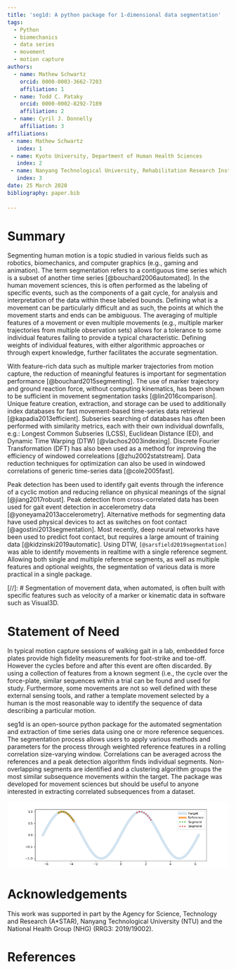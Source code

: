 ```yaml
---
title: 'seg1d: A python package for 1-dimensional data segmentation'
tags:
  - Python
  - biomechanics
  - data series
  - movement
  - motion capture
authors:
  - name: Mathew Schwartz
    orcid: 0000-0003-3662-7203
    affiliation: 1
  - name: Todd C. Pataky
    orcid: 0000-0002-8292-7189
    affiliation: 2
  - name: Cyril J. Donnelly
    affiliation: 3
affiliations:
 - name: Mathew Schwartz
   index: 1
 - name: Kyoto University, Department of Human Health Sciences
   index: 2
 - name: Nanyang Technological University, Rehabilitation Research Institute of Singapore
   index: 3
date: 25 March 2020
bibliography: paper.bib

---
```


# Summary

Segmenting human motion is a topic studied in various fields such as robotics, biomechanics, and computer graphics (e.g., gaming and animation). The term segmentation refers to a contiguous time series which is a subset of another time series [@bouchard2006automated]. In the human movement sciences, this is often performed as the labeling of specific events, such as the components of a gait cycle, for analysis and interpretation of the data within these labeled bounds. Defining what is a movement can be particularly difficult and as such, the points at which the movement starts and ends can be ambiguous. The averaging of multiple features of a movement or even multiple movements (e.g., multiple marker trajectories from multiple observation sets) allows for a tolerance to some individual features failing to provide a typical characteristic. Defining weights of individual features, with either algorithmic approaches or through expert knowledge, further facilitates the accurate segmentation. 

With feature-rich data such as multiple marker trajectories from motion capture, the reduction of meaningful features is important for segmentation performance [@bouchard2015segmenting]. The use of marker trajectory and ground reaction force, without computing kinematics, has been shown to be sufficient in movement segmentation tasks [@lin2016comparison]. Unique feature creation, extraction, and storage can be used to additionally index databases for fast movement-based time-series data retrieval [@kapadia2013efficient]. Subseries searching of databases has often been performed with similarity metrics, each with their own individual downfalls, e.g.: Longest Common Subseries (LCSS), Euclidean Distance (ED), and Dynamic Time Warping (DTW) [@vlachos2003indexing]. Discrete Fourier Transformation (DFT) has also been used as a method for improving the efficiency of windowed correleations [@zhu2002statstream]. Data reduction techniques for optimization can also be used in windowed correlations of generic time-series data [@cole2005fast].

Peak detection has been used to identify gait events through the inference of a cyclic motion and reducing reliance on physical meanings of the signal [@jiang2017robust]. Peak detection from cross-correlated data has been used for gait event detection in accelerometry data [@yoneyama2013accelerometry]. Alternative methods for segmenting data have used physical devices to act as switches on foot contact [@agostini2013segmentation]. Most recently, deep neural networks have been used to predict foot contact, but requires a large amount of training data [@kidzinski2019automatic]. Using DTW, `[@sarsfield2019segmentation]` was able to identify movements in realtime with a single reference segment. Allowing both single and multiple reference segments, as well as multiple features and optional weights, the segmentation of various data is more practical in a single package.  

[//]: # Segmentation of movement data, when automated, is often built with specific features such as velocity of a marker or kinematic data in software such as Visual3D. 


# Statement of Need

In typical motion capture sessions of walking gait in a lab, embedded force plates provide high fidelity measurements for foot-strike and toe-off. However the cycles before and after this event are often discarded. By using a collection of features from a known segment (i.e., the cycle over the force-plate, similar sequences within a trial can be found and used for study. Furthermore, some movements are not so well defined with these external sensing tools, and rather a template movement selected by a human is the most reasonable way to identify the sequence of data describing a particular motion. 

seg1d is an open-source python package for the automated segmentation and extraction of time series data using one or more reference sequences. The segmentation process allows users to apply various methods and parameters for the process through weighted reference features in a rolling correlation size-varying window. Correlations can be averaged across the references and a peak detection algorithm finds individual segments. Non-overlapping segments are identified and a clustering algorithm groups the most similar subsequence movements within the target. The package was developed for movement sciences but should be useful to anyone interested in extracting correlated subsequences from a dataset. 

![Sample segments in a timeseries from a reference \label{fig:example}](api_basic-1.png)


# Acknowledgements

This work was supported in part by the Agency for Science, Technology and Research (A\*STAR), Nanyang Technological University (NTU) and the National Health Group (NHG) (RRG3: 2019/19002).

# References